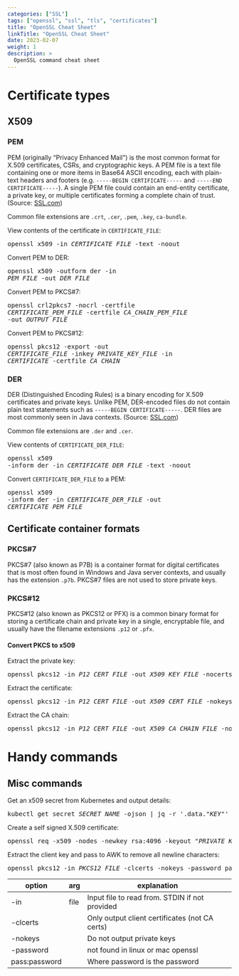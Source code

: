 ```yaml
---
categories: ["SSL"]
tags: ["openssl", "ssl", "tls", "certificates"]
title: "OpenSSL Cheat Sheet"
linkTitle: "OpenSSL Cheat Sheet"
date: 2023-02-07
weight: 1
description: >
  OpenSSL command cheat sheet
---
```


# Certificate types
## X509
### PEM
PEM (originally “Privacy Enhanced Mail”) is the most common format for X.509 certificates, CSRs, and cryptographic keys. A PEM file is a text file containing one or more items in Base64 ASCII encoding, each with plain-text headers and footers (e.g. `-----BEGIN CERTIFICATE-----` and `-----END CERTIFICATE-----`). A single PEM file could contain an end-entity certificate, a private key, or multiple certificates forming a complete chain of trust.
(Source: [SSL.com](https://www.ssl.com/guide/pem-der-crt-and-cer-x-509-encodings-and-conversions/))

Common file extensions are `.crt`, `.cer`, `.pem`, `.key`, `ca-bundle`.

View contents of the certificate in `CERTIFICATE_FILE`: <pre>openssl x509 -in <var>CERTIFICATE_FILE</var> -text -noout</pre>

Convert PEM to DER: <pre>openssl x509 -outform der -in <var>PEM_FILE</var> -out <var>DER_FILE</var></pre>

Convert PEM to PKCS#7: <pre>openssl crl2pkcs7 -nocrl -certfile <var>CERTIFICATE_PEM_FILE</var> -certfile <var>CA_CHAIN_PEM_FILE</var> -out <var>OUTPUT_FILE</var></pre>

Convert PEM to PKCS#12: <pre>openssl pkcs12 -export -out <var>CERTIFICATE_FILE</var> -inkey <var>PRIVATE_KEY_FILE</var> -in <var>CERTIFICATE</var> -certfile <var>CA_CHAIN</var></pre>

### DER
DER (Distinguished Encoding Rules) is a binary encoding for X.509 certificates and private keys. Unlike PEM, DER-encoded files do not contain plain text statements such as `-----BEGIN CERTIFICATE-----`. DER files are most commonly seen in Java contexts.
(Source: [SSL.com](https://www.ssl.com/guide/pem-der-crt-and-cer-x-509-encodings-and-conversions/))

Common file extensions are `.der` and `.cer`.

View contents of `CERTIFICATE_DER_FILE`: <pre>openssl x509 -inform der -in <var>CERTIFICATE_DER_FILE</var> -text -noout</pre>

Convert `CERTIFICATE_DER_FILE` to a PEM: <pre>openssl x509 -inform der -in <var>CERTIFICATE_DER_FILE</var> -out <var>CERTIFICATE_PEM_FILE</var></pre>

## Certificate container formats
### PKCS#7
PKCS#7 (also known as P7B) is a container format for digital certificates that is most often found in Windows and Java server contexts, and usually has the extension `.p7b`. PKCS#7 files are not used to store private keys.
### PKCS#12
PKCS#12 (also known as PKCS12 or PFX) is a common binary format for storing a certificate chain and private key in a single, encryptable file, and usually have the filename extensions `.p12` or `.pfx`.

#### Convert PKCS to x509
Extract the private key:
<pre>openssl pkcs12 -in <var>P12_CERT_FILE</var> -out <var>X509_KEY_FILE</var> -nocerts -nodes</pre>

Extract the certificate:
<pre>openssl pkcs12 -in <var>P12_CERT_FILE</var> -out <var>X509_CERT_FILE</var> -nokeys -nodes</pre>

Extract the CA chain:
<pre>openssl pkcs12 -in <var>P12_CERT_FILE</var> -out <var>X509_CA_CHAIN_FILE</var> -nokeys -cacerts -chain</pre>

# Handy commands

## Misc commands
Get an x509 secret from Kubernetes and output details:
<pre>kubectl get secret <var>SECRET_NAME</var> -ojson | jq -r '.data."<var>KEY</var>"' | base64 -d | openssl x509 -text</pre>

Create a self signed X.509 certificate:
<pre>openssl req -x509 -nodes -newkey rsa:4096 -keyout "<var>PRIVATE_KEY_FILE</var>" -out "<var>PUBLIC_KEY_FILE</var>" -subj "<var>SUBJECT</var>"</pre>

Extract the client key and pass to AWK to remove all newline characters:
<pre>openssl pkcs12 -in <var>PKCS12_FILE</var> -clcerts -nokeys -password pass:<var>PASSWORD</var> | awk 'NF {sub(/\r/, ""); printf "%s\\n",$0;}'</pre>

| option | arg | explanation |
|-----|-----|-----|
| -in | file | Input file to read from. STDIN if not provided |
| -clcerts | | Only output client certificates (not CA certs) |
| -nokeys | | Do not output private keys |
| -password |  | not found in linux or mac openssl |
| pass:password | | Where password is the password |